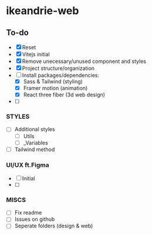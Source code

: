 # ikeandrie-web

## To-do

- [x] Reset
- [x] Vitejs initial
- [x] Remove unecessary/unused component and styles
- [x] Project structure/organization
- [ ] Install packages/dependencies:
  - [x] Sass & Tailwind (styling)
  - [x] Framer motion (animation)
  - [x] React three fiber (3d web design)
- [ ]

### STYLES

- [ ] Additional styles
  - [ ] Utils
  - [ ] \_Variables
- [ ] Tailwind method

### UI/UX ft.Figma

- [ ] Initial
- [ ]

### MISCS

- [ ] Fix readme
- [ ] Issues on github
- [ ] Seperate folders (design & web)
